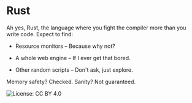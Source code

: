 # Rust

Ah yes, Rust, the language where you fight the compiler more than you write code. Expect to find:

- Resource monitors – Because why not?

- A whole web engine – If I ever get that bored.

- Other random scripts – Don't ask, just explore.

Memory safety? Checked. Sanity? Not guaranteed.

  ![License: CC BY 4.0](https://img.shields.io/badge/License-CC%20BY%204.0-lightgrey)
